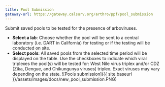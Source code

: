 ```yaml
---
title: Pool Submission
gateway-url: https://gateway.calsurv.org/arthro/ppf/pool_submission
---
```


Submit saved pools to be tested for the presence of arboviruses.

* **Select a lab**: Choose whether the pool will be sent to a central laboratory (i.e. DART in California) for testing or if the testing will be conducted on site.
* **Select pools**: All saved pools from the selected time period will be displayed on the table. Use the checkboxes to indicate which viral triplexes the pool(s) will be tested for: West Nile virus triplex and/or CDZ (Zika, Dengue, and Chikungunya viruses) triplex. Exact viruses may vary depending on the state.
![Pools submission]({{ site.baseurl }}/assets/images/docs/new_pool_submission.PNG)
